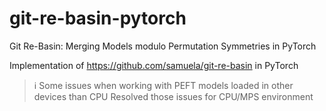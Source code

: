 # git-re-basin-pytorch
Git Re-Basin: Merging Models modulo Permutation Symmetries in PyTorch

Implementation of https://github.com/samuela/git-re-basin in PyTorch

> ℹ️ Some issues when working with PEFT models loaded in other devices than CPU
> Resolved those issues for CPU/MPS environment
